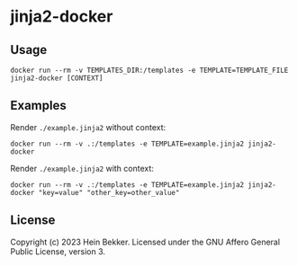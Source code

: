 # jinja2-docker

## Usage

```shell
docker run --rm -v TEMPLATES_DIR:/templates -e TEMPLATE=TEMPLATE_FILE jinja2-docker [CONTEXT]
```

## Examples

Render `./example.jinja2` without context:

```shell
docker run --rm -v .:/templates -e TEMPLATE=example.jinja2 jinja2-docker
```

Render `./example.jinja2` with context:

```shell
docker run --rm -v .:/templates -e TEMPLATE=example.jinja2 jinja2-docker "key=value" "other_key=other_value"
```

## License

Copyright (c) 2023 Hein Bekker. Licensed under the GNU Affero General Public License, version 3.
